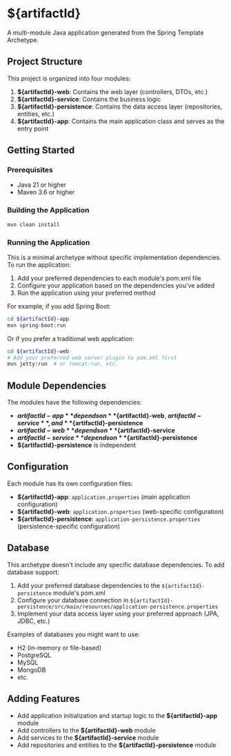# ${artifactId}

A multi-module Java application generated from the Spring Template Archetype.

## Project Structure

This project is organized into four modules:

1. **${artifactId}-web**: Contains the web layer (controllers, DTOs, etc.)
2. **${artifactId}-service**: Contains the business logic
3. **${artifactId}-persistence**: Contains the data access layer (repositories, entities, etc.)
4. **${artifactId}-app**: Contains the main application class and serves as the entry point

## Getting Started

### Prerequisites

- Java 21 or higher
- Maven 3.6 or higher

### Building the Application

```bash
mvn clean install
```

### Running the Application

This is a minimal archetype without specific implementation dependencies. To run the application:

1. Add your preferred dependencies to each module's pom.xml file
2. Configure your application based on the dependencies you've added
3. Run the application using your preferred method

For example, if you add Spring Boot:

```bash
cd ${artifactId}-app
mvn spring-boot:run
```

Or if you prefer a traditional web application:

```bash
cd ${artifactId}-web
# Add your preferred web server plugin to pom.xml first
mvn jetty:run  # or tomcat:run, etc.
```

## Module Dependencies

The modules have the following dependencies:

- **${artifactId}-app** depends on **${artifactId}-web**, **${artifactId}-service**, and **${artifactId}-persistence**
- **${artifactId}-web** depends on **${artifactId}-service**
- **${artifactId}-service** depends on **${artifactId}-persistence**
- **${artifactId}-persistence** is independent

## Configuration

Each module has its own configuration files:

- **${artifactId}-app**: `application.properties` (main application configuration)
- **${artifactId}-web**: `application.properties` (web-specific configuration)
- **${artifactId}-persistence**: `application-persistence.properties` (persistence-specific configuration)

## Database

This archetype doesn't include any specific database dependencies. To add database support:

1. Add your preferred database dependencies to the `${artifactId}-persistence` module's pom.xml
2. Configure your database connection in `${artifactId}-persistence/src/main/resources/application-persistence.properties`
3. Implement your data access layer using your preferred approach (JPA, JDBC, etc.)

Examples of databases you might want to use:
- H2 (in-memory or file-based)
- PostgreSQL
- MySQL
- MongoDB
- etc.

## Adding Features

- Add application initialization and startup logic to the **${artifactId}-app** module
- Add controllers to the **${artifactId}-web** module
- Add services to the **${artifactId}-service** module
- Add repositories and entities to the **${artifactId}-persistence** module
